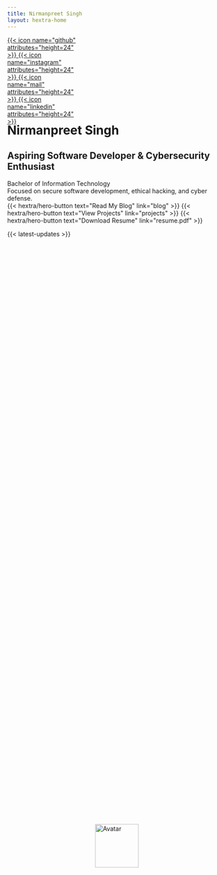 ```yaml
---
title: Nirmanpreet Singh
layout: hextra-home
---
```


<style>
.social-tooltip {
  visibility: hidden;
  opacity: 0;
  position: absolute;
  left: 50%;
  top: -32px;
  transform: translateX(-50%);
  background: #222;
  color: #fff;
  padding: 4px 12px;
  border-radius: 8px;
  font-size: 0.95rem;
  white-space: nowrap;
  transition: opacity 0.2s;
  z-index: 10;
}
.social-icon:hover .social-tooltip,
.social-icon:focus .social-tooltip {
  visibility: visible;
  opacity: 1;
}

</style>

<div class="hx:w-full hx:flex hx:flex-col hx:items-center hx:justify-center hx:mt-8 hx:relative">
  <div class="hx:relative" style="width:160px;height:160px;">
    <img src="https://gravatar.com/avatar/bfd1ed7dab854d1aa5f5c755114da46ccb6c85648373ed876eb322d4876fa731?v=1639790166000&size=120&d=initials"
      alt="Avatar"
      width="100"
      height="100"
      class="hx:rounded-full hx:shadow-lg"
      style="position:absolute;left:50%;top:50%;transform:translate(-50%,-50%);z-index:2;"
    >
    <!-- Top (0°) -->
    <a href="https://github.com/nirmanpreet" target="_blank"
       class="social-icon hx:bg-gray-800 hx:rounded-full hx:p-2 hx:flex hx:items-center hx:justify-center hx:shadow hx:transition hover:hx:bg-primary-400 hx:absolute"
       style="left:50%;top:0;transform:translate(-50%,-50%);z-index:3;">
      {{< icon name="github" attributes="height=24" >}}
      <span class="social-tooltip">Visit my Github</span>
    </a>
    <!-- Right (90°) -->
    <a href="https://instagram.com/yourusername" target="_blank"
       class="social-icon hx:bg-gray-800 hx:rounded-full hx:p-2 hx:flex hx:items-center hx:justify-center hx:shadow hx:transition hover:hx:bg-primary-400 hx:absolute"
       style="left:100%;top:50%;transform:translate(-50%,-50%);z-index:3;">
      {{< icon name="instagram" attributes="height=24" >}}
      <span class="social-tooltip">Visit my Instagram</span>
    </a>
    <!-- Bottom (180°) -->
    <a href="mailto:nirmanpreet@gmail.com"
       class="social-icon hx:bg-gray-800 hx:rounded-full hx:p-2 hx:flex hx:items-center hx:justify-center hx:shadow hx:transition hover:hx:bg-primary-400 hx:absolute"
       style="left:50%;top:100%;transform:translate(-50%,-50%);z-index:3;">
      {{< icon name="mail" attributes="height=24" >}}
      <span class="social-tooltip">Send me an Email</span>
    </a>
    <!-- Left (270°) -->
    <a href="https://linkedin.com/in/yourusername" target="_blank"
       class="social-icon hx:bg-gray-800 hx:rounded-full hx:p-2 hx:flex hx:items-center hx:justify-center hx:shadow hx:transition hover:hx:bg-primary-400 hx:absolute"
       style="left:0;top:50%;transform:translate(-50%,-50%);z-index:3;">
      {{< icon name="linkedin" attributes="height=24" >}}
      <span class="social-tooltip">Visit my LinkedIn</span>
    </a>
  </div>
  <h1 class="hx:mt-8 hx:text-4xl hx:font-bold hx:text-center">Nirmanpreet Singh</h1>
  <h2 class="hx:text-xl hx:font-semibold hx:mt-2 hx:text-center">Aspiring Software Developer & Cybersecurity Enthusiast</h2>
  <div class="hx:mt-2 hx:text-lg hx:text-center">Bachelor of Information Technology</div>
  <div class="hx:text-base hx:text-gray-400 hx:mb-4 hx:text-center">Focused on secure software development, ethical hacking, and cyber defense.</div>
  <div class="hx:mb-6 hx:flex hx:gap-4 hx:justify-center">
  {{< hextra/hero-button text="Read My Blog" link="blog" >}}
  {{< hextra/hero-button text="View Projects" link="projects" >}}
  {{< hextra/hero-button text="Download Resume" link="resume.pdf" >}}
</div>
</div>


{{< latest-updates >}}